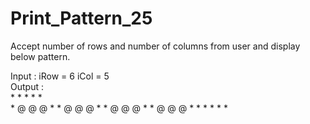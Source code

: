 # Print_Pattern_25

Accept number of rows and number of columns from user and display
below pattern.

Input : iRow = 6	iCol = 5            
Output : 	                                                          
          *         *         *         *         *         
          *         @         @         @         *
          *         @         @         @         *
          *         @         @         @         *
          *         @         @         @         *
          *         *         *         *         *
